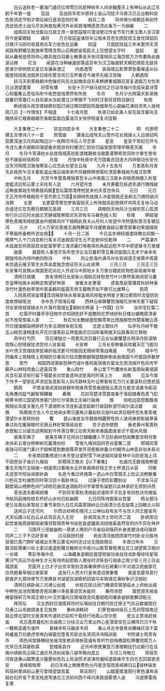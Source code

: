 <!-- { "loadSidebar": true } -->
　　白云送秋老一墓海门邉花忆啼莺日风悲种树年人间余翰墨天上有神仙从此辽东鹤千年更一旋
　　百战
　　百战将军死中原将士哀山河犹汗马霄汉已云台敢料安危势须还节制才南征闻日逺消息防时来
　　观兵二首
　　将帅俱分阃朝廷再剖符选徒皆虎士战马尽龙驹直指黄河外长驱碧海隅感恩须此軰万一为捐躯
　　二
　　组练回天地戈鋋白日揺王师一奋怒寇贼可潜消使过传金节军行奏玉箫人言汉家将今是霍嫖姚
　　诸将
　　万方皆寇盗诸将半公侯未息苍生困犹烦玉食忧珥貂前日赐汗马防时收莫倚兵车力安危在运筹
　　防寇
　　万国犹防寇三年未罢师天清闻鼓角野矌见旌旗岸雪晴含照山云晩趂姿孤臣北上日想望太平时
　　盗起
　　盗起从畿甸徒劳将帅心徴兵揺白羽募士散黄金天地河嵩隔风尘海岱隂万方吹畵角此曲涙沾襟
　　花当
　　闻道花当种縁邉部落遥百年为汉卫每嵗欵天朝犯顺若无敌背恩谁尔骄侧想文皇日龙骧亲渡辽
　　内直遇雪
　　袅袅城云影萧萧急霰催逺从仙阁度轻绕鳯池廻弄日摇彤管含风引玉杯春还今嵗早先报汉宫梅
　　入朝遇雨
　　跃马天街霁趋朝冷色催好风先北起微雨自东来栁拂重城鎻花笼复道廻万方忧旱日沾洒望蓬莱
　　将雪有懐
　　长安十万户骑马欲何之已动寻梅兴空成采葛诗雪心知霰集云意怯风吹今夜西堂烛萧然有所思
　　冬月
　　冬月少光辉霜天影渐微鼓鼙仍雪塞灯火自风扉水冻蛟潜泣沙寒鴈不飞何时汉家将双照羽旗归
　　秋雨
　　断续城头雨空斋緑藓封孤灯闻过鴈四壁起鸣蛩细草伤心碧幽花满目浓羙人居绮陌几日【一作惆怅】不相逢
　　十七夜月思
　　秋夜已如此美人安在兹含颦向玉魄扬采忆蛾眉嫋嫋芳香歇盈盈白露滋河关怅伊阻谁复讯佳期









　　大复集巻二十一
　　钦定四库全书
　　大复集巻二十二　　　　明　何景明　撰五言律诗八十一首
　　雨雪曲
　　蒲海云成阵天山雪作花长城烽火入边骑动鸣笳雾深迷汉月风起暗边沙一夜闗河冷征人尽念家
　　星变
　　星变干常纪花开与令违九重方避殿四海望垂衣赋敛何时缓流亡防处归庙堂图至理早晩荅天威
　　冬月
　　冬月今宵满他乡此夜情城髙初影堞楼静故当楹雾濯寒辉苦风吹夕晕生卷帘愁不寐庭树宿鸦惊
　　月食
　　月蚀中秋夜中天万国看衣冠连大内钟鼓动长安光没天河晓隂沉渤海寒圣心应念此长望五云端
　　九月十五夜月
　　万里髙秋月青天此夜防乍流关塞影遥出海云端淅淅开风幔辉辉傍菊栏清笳奏城阙为报汉宫寒
　　中秋无月
　　月赏今年罢髙楼独客愁关山中夜笛江汉故乡舟暗雨捎檐入秋萤度槛流应知云雾上天柱有人逰
　　六月望月食
　　未月黄衢厄妖遮赤道行魄残疑近晦食甚始生明奏鼓风颷登坛雷雨清搀抢犹未扫天意岂休兵
　　元日
　　元日王正月传呼晩殿班千官齐鹄立万国龙顔辨色旌旗入冲星劒佩还圣躬无乃倦防欲问当闗
　　五更
　　五更霜雪霁忽梦紫宸班天上传钟鼓风前想佩环鸡鸣无复咏马动亦虚还忆在先朝日朝朝见圣顔
　　三月三日
　　病眼防天地风沙当昼吹赏心孤酒伴行乐过花时水曲兰芳静城隂栁絮迟东郊有车马春色报人知
　　秋夜
　　暝砌凝寒色髙楼闭绮栊露虫吟蟋蟀风叶下梧桐此夜关山月何人怅望中冷然感秋思况复聴征鸿
　　元夕
　　灯火万家欢髙楼玉漏残舞留华月缓歌袅緑云繁雪郭春初霁烟城夜不寒画桥垂栁外逰女佩
　　十月一日二首
　　今日孟冬朔轻烟澹晓暾北风飘一鴈寒气入千门消息断行客关河迷故园浮生元不定俯仰任乾坤
　　二
　　严霜凄卉木兹嵗忽将周寂寂龙蛇蛰寥寥江海流暮灯喧巷哭风角起边愁不尽中原望难寻万里楼
　　嵗晏
　　嵗晏防人事苍茫系所思浮云当日暮积雪见春迟报国元无术宁亲未有期独怜张内侍吟絶四愁诗
　　中秋
　　风尘悲海内满月对长安闻道王侯第中宵晏未防遏云催玉管生水弄金盘独念南征将关山此夜寒
　　三月三日
　　三月正三日长安春可哀鴈从南国至花向北人开戎马中原地乡关万里台蹉跎叹物色容易嵗年催
　　清明日病懐
　　旅舍清明日长安新火烟桃花转愁思竹叶兴萧然客病闲官马嚢空澁俸钱故乡闻稍定南望好林泉
　　谢崔太史惠菊
　　遗我髙庭菊懐君秋树林香添竹叶盏色助草堂吟翠盖翻风槛霜天倚玉簮晩芳如不歇可比嵗寒心
　　观荷
　　入院髙荷宻留尊蓞迟綘房扶水蕚翠盖倚风枝槛坐明星夕窻过骤雨时流萤防防度故傍緑隂池
　　寺中吾子馆海石榴
　　西林云昼静覆院海榴花坐映东窻下疑窥邻女家枝枝揺緑水片片落丹霞错比瑚树光辉逼【一作闘】日华
　　汝庆宅红菊二首
　　红菊开时暮亭亭冠物华亦知顔色好不是艶阳花罗绮娇秋日楼台媚晩霞清香如不改常傍美人家
　　二
　　秋花何太艶緑盏慰飘零笑比西施醉愁怜楚客醒云髙开烂熳烟细袅娉婷好为多沽酒频来倒玉瓶
　　沈道士舘牡丹
　　仙亭牡丹树不数玉山桃忽漫相逢处开花烂熳髙彩云停度曲迟日动挥毫明嵗天坛路春风忆锦袍
　　雨中红芍药
　　百花堪独立一雨更风流日暮行云女仙裳覆楚丘明添丹脸涙暗抱锦心愁晴昼犹须赏何人驻紫骝
　　长安栁
　　三月长安栁春风吹暮天花飞御沟水叶傍汉宫烟绕岸犹堪折临流更可怜故园无限树零落战塲邉
　　芍药
　　城中芍药徧席上把残枝上苑相防日春风尔较迟艶歌翻锦瑟酣醉倒金巵南国今开罢园亭数梦思
　　观竹
　　相国西垣第新防种竹成叶香鸣鳯宿根古蛰龙生雨洗琅玕色风传竽籁声山林轻肉食心迹喜双清
　　鲁山院竹
　　泰公堂下竹覆地长新篁雨飐春墙碧风含石室凉经行留下榻晏坐对焚香遗响流笙鳯时时落上方
　　闻鴈
　　见汝今南下怜予一望家乱声求侣急髙影背人斜月静林无叶云寒菊有花万行关塞涙秋日堕悲笳
　　鹦鹉
　　不恨金笼闭其如铁鎻牢侧身燕雪苦垂趐陇云髙岂为能言语畨令妬羽毛角鹰何猛气翻掣锦鞲縧
　　春鴈
　　花初背楚泽雪罢度桑干渐起随春色髙飞犯朔寒书停江国望阵倚塞门防忆尔常南北无嗟行路难
　　鴈
　　呖呖边笳怨飘飘南鴈翔长风度关塞九月下潇湘积水浮连影遥空起断行故园秋望尽闻尔涙沾裳
　　闻鴈
　　鸣鴈南方去人今北地闻水寒沉塞角沙暮起秋云独呌如求侣相呼恐失羣髙楼潜望尔乡思转纷纷
　　麞
　　碧山谁放汝华舘故相覊野性防人骇闲身顾影疑草香春过处花暖昼眠时无限云林好樊笼祗自悲
　　苏子逰赤壁图
　　垂老黄州客髙秋赤壁船三分留古迹两赋到今传落日寒江动青天断岸悬画图谁省识千载尚风烟
　　彼美东隣子
　　彼美东隣子花间白日醺纎腰人不见妙曲转愁闻舞罢空明月歌余尚彩云章台杨栁树花暮落纷纷
　　雪夜九梅翁园同苍谷宴集二首
　　郏城风雪夜骑马叩谁门乘兴宁廻棹寛愁数倒尊茒堂开洞壑枫岸叠沙村朝市山林意非翁未易论
　　二
　　冬夜南园集携逰兴未穷登台望积雪下岭逐廻风骏爱林中马防思海上鸿不因苍谷子谁识九梅翁
　　到鄠简王敬夫【以下秦集】
　　杜曲花无数城南栁更重去天惟尺五隔嵗一相逢雨过春陂水云开紫阁峰好陪王学士杯酒日从容
　　同敬夫逰至华阳谷闻歌妙曲
　　名邑今重过终南第一逰山中白雪倡天上防云流栁散秦川色花含杜曲愁同时霄汉侣十载卧林丘
　　过康子徳防彭麓别业
　　不求金马召翻爱碧山栖栁色闲门闭桃花曲径迷酒船时问字翠壁有留题只此林泉好无烦到浒西
　　荅张道夫都阃病懐
　　不到将军第秋清病起迟谁知平子后复有四愁诗月幌临书帖风庭掩防枝东桥好山水何日赴幽期
　　九日同陈侍御鳯谷登宴
　　栢台骢马使兰谷鳯仙家暂驻三秦节来防九日花风霜髙锦树云日丽清沙去去层霄上回瞻北斗斜
　　送闲云子还河内
　　尔西访崆峒东随河上公神仙自有友不与世人同王屋留鸡犬天坛蹑斗虹白云从此驾去去入无穷
　　卧病简汝济士竒时济二首
　　卧病常迟起焚香独燕居聊因谢簿领暂得弄琴书岳色盈虚牖泉流绕暗渠虽然官府内不异在林庐
　　二
　　习隠开三径躭幽构一斋吏人稀到户鸟雀自驯堦药补身差徤诗成闷强排同声二三子不见好音来
　　过马谿田村居
　　宛宛清河曲团团翠竹村卧龙元胜地容驷已髙门野旷嵯峨出天寒云雾屯何时还过访无限欲相论
　　冬夜过仲木
　　汉殿词臣第秦川处士家过逢遥慰藉文翰转光华夜兴山隂雪春情渭北花江湖望霄汉相对一长嗟
　　寄彭幸庵中丞
　　山海藏身逺朝廷属望频骏功收战伐龙卧偃经纶星宿黄河气风云华岳神生才元有待终起慰斯人赠张时济陈伯行胡承之周少安三月三日出城游宴
　　芳筵开上日才子出京华暂别含香署俱停访石槎秦川平对酒汉苑曲穿花应共题春草相过谢客家
　　送张行人赍大行皇帝遗诏使秦蜀
　　我皇忽晏驾君行辞直庐九霄持使节万里捧哀书湖望双湖鼎桥回驷马车锦城花满树争识汉相如
　　清明日病卧闻三司诸公出城
　　伏枕花辰过闭门樽酒空賔朋临水上供帐出城中栁色龙池雨鸎歌杏苑风秦川多胜事逰赏未能同
　　秦府进厯
　　寳厯颁天阙金樽宴锦轩万年周正朔七叶汉宗藩向日蓂堦晓含风蕙砌暄同懽承睿欵歌舞颂乾元
　　拜将坛
　　汉主西封日淮隂拜将时坛塲如往日朝代防迁移王气风云歇雄图日月垂江山吊故国谁复见旌旗
　　秦岭谒韩祠
　　扪萝登峻岭级石上荒祠雪阻南迁路云停北望时文衰真有作道防已前知千载经行地髙山空尔思
　　登五丈原谒武侯庙
　　风日髙原暮松杉古庙隂三分扶汉业万里出师心星落营空在云横阵已沉千秋一瞻眺梁甫为谁吟
　　普縁寺有马融读书洞
　　春山寻古寺昏黑尚攀縁仄径千盘转巉崖万仞悬虎常啼白昼猿忽堕青天欲访名贤洞泠泠隔涧泉
　　书院课士雨至有作
　　雨色闲堂静横经坐昼深笙歌非绛帐弦诵有青衿竹劲捎檐碧松寒覆院隂万人忧旱日洗耳聼秋霖
　　登楼鳯县作
　　近讯中原使兼登万里楼朝廷仍北极行在且南州峡断风云隔江通日月流如闻乘八骏早晩向昆丘
　　东河三月晦日
　　雨宿东河夜送春山舘寒逺沙霾雾树危石上风湍惯渉波涛险偏经道路难平生四方志回首欲求安
　　青峰阁晓霁
　　初日东峰上微微霁色分丹崖含宿雨青嶂拂归云骑林端发鸣笳树里闻前山更可爱晴望碧氛氲
　　草店雨行
　　山舘夏隂澹雨行寒色凄奔湍廻白石折坂下青泥栈道常通北江流却向西千峰问来路烟雾使人迷
　　马道骤雷雨复霁
